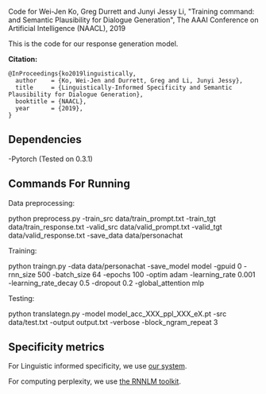 
Code for Wei-Jen Ko, Greg Durrett and Junyi Jessy Li, "Training command:
 and Semantic Plausibility for Dialogue Generation", The AAAI Conference on Artificial Intelligence (NAACL), 2019

This is the code for our response generation model.

**Citation:**
```
@InProceedings{ko2019linguistically,
  author    = {Ko, Wei-Jen and Durrett, Greg and Li, Junyi Jessy},
  title     = {Linguistically-Informed Specificity and Semantic Plausibility for Dialogue Generation},
  booktitle = {NAACL},
  year      = {2019},
}
```

## Dependencies
-Pytorch (Tested on 0.3.1)


## Commands For Running 
Data preprocessing:

python preprocess.py -train_src data/train_prompt.txt -train_tgt data/train_response.txt -valid_src data/valid_prompt.txt -valid_tgt data/valid_response.txt -save_data data/personachat

Training:

python traingn.py -data data/personachat -save_model model -gpuid 0 -rnn_size 500 -batch_size 64 -epochs 100 -optim adam -learning_rate 0.001 -learning_rate_decay 0.5 -dropout 0.2 -global_attention mlp 

Testing:

python translategn.py -model model_acc_XXX_ppl_XXX_eX.pt  -src data/test.txt -output output.txt  -verbose -block_ngram_repeat 3 

## Specificity metrics
For Linguistic informed specificity, we use [our system](https://github.com/wjko2/Domain-Agnostic-Sentence-Specificity-Prediction).

For computing perplexity, we use [the RNNLM toolkit](http://www.fit.vutbr.cz/~imikolov/rnnlm/).


